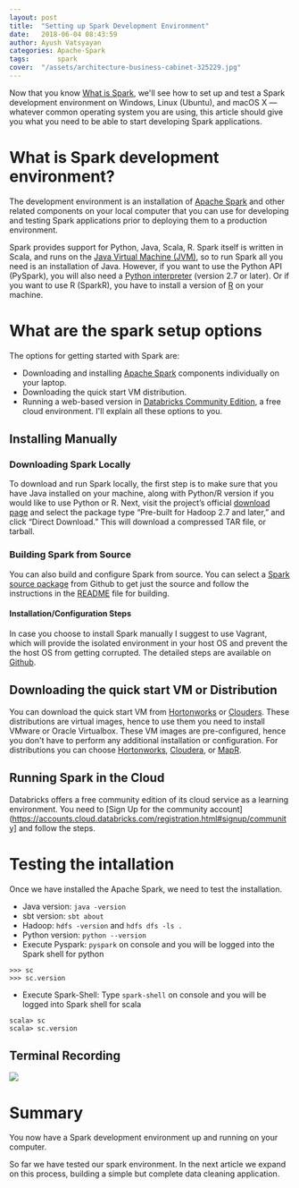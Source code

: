 ```yaml
---
layout: post
title:  "Setting up Spark Development Environment"
date:   2018-06-04 08:43:59
author: Ayush Vatsyayan
categories: Apache-Spark
tags:	    spark
cover:  "/assets/architecture-business-cabinet-325229.jpg"
---
```


Now that you know [What is Spark](https://ayushedu.github.io/apache-spark/2018/04/18/Apache-Spark-Introduction.html), we'll see how to set up and test a Spark development environment on Windows, Linux (Ubuntu), and macOS X — whatever common operating system you are using, this article should give you what you need to be able to start developing Spark applications.

# What is Spark development environment?
The development environment is an installation of [Apache Spark](https://spark.apache.org) and other related components on your local computer that you can use for developing and testing Spark applications prior to deploying them to a production environment.

Spark provides support for Python, Java, Scala, R. Spark itself is written in Scala, and runs on the [Java Virtual Machine (JVM)](http://www.oracle.com/technetwork/java/javase/downloads/index.html), so to run Spark all you need is an installation of Java. 
However, if you want to use the Python API (PySpark), you will also need a [Python interpreter](https://www.python.org/downloads/) (version 2.7 or later). Or if you want to use R (SparkR), you have to install a version of [R](https://cloud.r-project.org) on your machine.

# What are the spark setup options
The options for getting started with Spark are:
* Downloading and installing [Apache Spark](https://spark.apache.org) components individually on your laptop.
* Downloading the quick start VM distribution.
* Running a web-based version in [Databricks Community Edition](https://databricks.com/try-databricks), a free cloud environment.
I'll explain all these options to you.

## Installing Manually
### Downloading Spark Locally
To download and run Spark locally, the first step is to make sure that you have Java installed on your machine, along with Python/R version if you would like to use Python or R. Next, visit the project’s official [download page](https://spark.apache.org/downloads.html) and select the package type “Pre-built for Hadoop 2.7 and later,” and click “Direct Download.” This will download a compressed TAR file, or tarball.

### Building Spark from Source
You can also build and configure Spark from source. You can select a [Spark source package](https://github.com/apache/spark) from Github to get just the source and follow the instructions in the [README](https://github.com/apache/spark/blob/master/README.md) file for building.

#### Installation/Configuration Steps
In case you choose to install Spark manually I suggest to use Vagrant, which will provide the isolated environment in your host OS and prevent the the host OS from getting corrupted.
The detailed steps are available on [Github](https://github.com/ayushedu/sparkvagrant).

## Downloading the quick start VM or Distribution
You can download the quick start VM from [Hortonworks](https://hortonworks.com/products/sandbox/) or [Clouders](https://www.cloudera.com/downloads/quickstart_vms/5-13.html). These distributions are virtual images, hence to use them you need to install VMware or Oracle Virtualbox. These VM images are pre-configured, hence you don't have to perform any additional installation or configuration.
For distributions you can choose [Hortonworks](https://hortonworks.com/products/data-platforms/hdp/), [Cloudera](https://www.cloudera.com/downloads/spark2/2-3.html), or [MapR](https://mapr.com/try-mapr/).

## Running Spark in the Cloud
Databricks offers a free community edition of its cloud service as a learning environment. You need to [Sign Up for the community account](https://accounts.cloud.databricks.com/registration.html#signup/community] and follow the steps.

# Testing the intallation
Once we have installed the Apache Spark, we need to test the installation.
* Java version: `java -version`
* sbt version: `sbt about`
* Hadoop: `hdfs -version` and `hdfs dfs -ls .`
* Python version: `python --version`
* Execute Pyspark: `pyspark` on console and you will be logged into the Spark shell for python
```
>>> sc
>>> sc.version
```
* Execute Spark-Shell: Type `spark-shell` on console and you will be logged into Spark shell for scala
```
scala> sc
scala> sc.version
```

## Terminal Recording
<a href="https://asciinema.org/a/204919?speed=2.4" target="_blank"><img src="https://asciinema.org/a/204919.png" /></a>

# Summary
You now have a Spark development environment up and running on your computer.

So far we have tested our spark environment. In the next article we expand on this process, building a simple but complete data cleaning application.